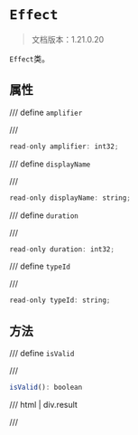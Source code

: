 # `Effect`

> 文档版本：1.21.0.20

`Effect`类。

## 属性

/// define
`amplifier`


///

```js
read-only amplifier: int32;
```


/// define
`displayName`


///

```js
read-only displayName: string;
```


/// define
`duration`


///

```js
read-only duration: int32;
```


/// define
`typeId`


///

```js
read-only typeId: string;
```


## 方法

/// define
`isValid`


///

```js
isValid(): boolean
```

/// html | div.result

///

